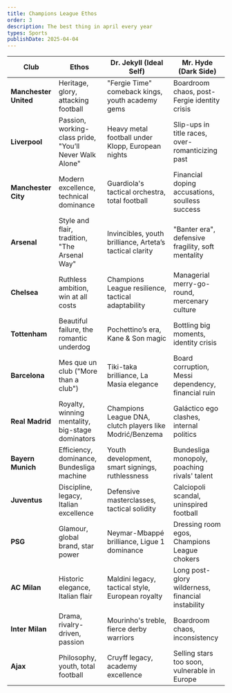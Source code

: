 ```yaml
---
title: Champions League Ethos
order: 3
description: The best thing in april every year
types: Sports
publishDate: 2025-04-04
---
```


| Club             | Ethos                                             | Dr. Jekyll (Ideal Self)                                 | Mr. Hyde (Dark Side)                                 |
|------------------|--------------------------------------------------|----------------------------------------------------------|------------------------------------------------------|
| **Manchester United** | Heritage, glory, attacking football             | "Fergie Time" comeback kings, youth academy gems         | Boardroom chaos, post-Fergie identity crisis         |
| **Liverpool**        | Passion, working-class pride, "You’ll Never Walk Alone" | Heavy metal football under Klopp, European nights        | Slip-ups in title races, over-romanticizing past     |
| **Manchester City**  | Modern excellence, technical dominance         | Guardiola's tactical orchestra, total football           | Financial doping accusations, soulless success       |
| **Arsenal**          | Style and flair, tradition, "The Arsenal Way"  | Invincibles, youth brilliance, Arteta’s tactical clarity | "Banter era", defensive fragility, soft mentality     |
| **Chelsea**          | Ruthless ambition, win at all costs            | Champions League resilience, tactical adaptability       | Managerial merry-go-round, mercenary culture         |
| **Tottenham**        | Beautiful failure, the romantic underdog       | Pochettino’s era, Kane & Son magic                       | Bottling big moments, identity crisis                |
| **Barcelona**        | Mes que un club ("More than a club")           | Tiki-taka brilliance, La Masia elegance                  | Board corruption, Messi dependency, financial ruin   |
| **Real Madrid**      | Royalty, winning mentality, big-stage dominators | Champions League DNA, clutch players like Modrić/Benzema | Galáctico ego clashes, internal politics             |
| **Bayern Munich**    | Efficiency, dominance, Bundesliga machine      | Youth development, smart signings, ruthlessness          | Bundesliga monopoly, poaching rivals' talent         |
| **Juventus**         | Discipline, legacy, Italian excellence         | Defensive masterclasses, tactical solidity               | Calciopoli scandal, uninspired football              |
| **PSG**              | Glamour, global brand, star power              | Neymar-Mbappé brilliance, Ligue 1 dominance              | Dressing room egos, Champions League chokers         |
| **AC Milan**         | Historic elegance, Italian flair               | Maldini legacy, tactical style, European royalty         | Long post-glory wilderness, financial instability    |
| **Inter Milan**      | Drama, rivalry-driven, passion                 | Mourinho's treble, fierce derby warriors                 | Boardroom chaos, inconsistency                       |
| **Ajax**             | Philosophy, youth, total football              | Cruyff legacy, academy excellence                        | Selling stars too soon, vulnerable in Europe         |
